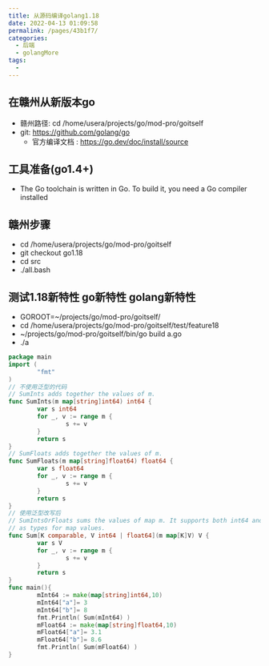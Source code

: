 ```yaml
---
title: 从源码编译golang1.18
date: 2022-04-13 01:09:58
permalink: /pages/43b1f7/
categories:
  - 后端
  - golangMore
tags:
  - 
---
```



## 在赣州从新版本go
  * 赣州路径: cd /home/usera/projects/go/mod-pro/goitself
  * git: https://github.com/golang/go
    * 官方编译文档 : https://go.dev/doc/install/source

## 工具准备(go1.4+)
  * The Go toolchain is written in Go. To build it, you need a Go compiler installed

## 赣州步骤
  * cd /home/usera/projects/go/mod-pro/goitself
  * git checkout go1.18
  * cd src
  * ./all.bash

## 测试1.18新特性  go新特性 golang新特性 
  * GOROOT=~/projects/go/mod-pro/goitself/
  * cd /home/usera/projects/go/mod-pro/goitself/test/feature18
  * ~/projects/go/mod-pro/goitself/bin/go build a.go 
  * ./a



``` go
package main
import (
        "fmt"
)
// 不使用泛型的代码
// SumInts adds together the values of m.
func SumInts(m map[string]int64) int64 {
        var s int64
        for _, v := range m {
                s += v
        }
        return s
}
// SumFloats adds together the values of m.
func SumFloats(m map[string]float64) float64 {
        var s float64
        for _, v := range m {
                s += v
        }
        return s
}
// 使用泛型改写后
// SumIntsOrFloats sums the values of map m. It supports both int64 and float64
// as types for map values.
func Sum[K comparable, V int64 | float64](m map[K]V) V {
        var s V
        for _, v := range m {
                s += v
        }
        return s
}
func main(){
        mInt64 := make(map[string]int64,10)
        mInt64["a"]= 3
        mInt64["b"]= 8
        fmt.Println( Sum(mInt64) )
        mFloat64 := make(map[string]float64,10)
        mFloat64["a"]= 3.1
        mFloat64["b"]= 8.6
        fmt.Println( Sum(mFloat64) )
}
```  

